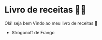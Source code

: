 # Livro de receitas :man_cook:

Olá! seja bem Vindo ao meu livro de receitas  :wave:

- Strogonoff de Frango
